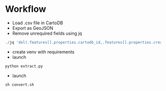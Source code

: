 Workflow
========

* Load .csv file in CartoDB
* Export as GeoJSON
* Remove unrequired fields using jq

``` javascript
./jq 'del(.features[].properties.cartodb_id,.features[].properties.created_at,.features[].properties.updated_at)' gnis_liberia_li_2014_03_23_ppl_osm.geojson > gnis_liberia_li_2014_03_23_ppl_osm_new.geojson
```

* create venv with requirements
* launch
``` bash
python extract.py
```
* launch
```
sh convert.sh
```
